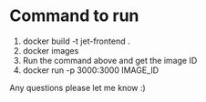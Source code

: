 # Command to run

1. docker build -t jet-frontend .
2. docker images
3. Run the command above and get the image ID
4. docker run -p 3000:3000 IMAGE_ID

Any questions please let me know :)
